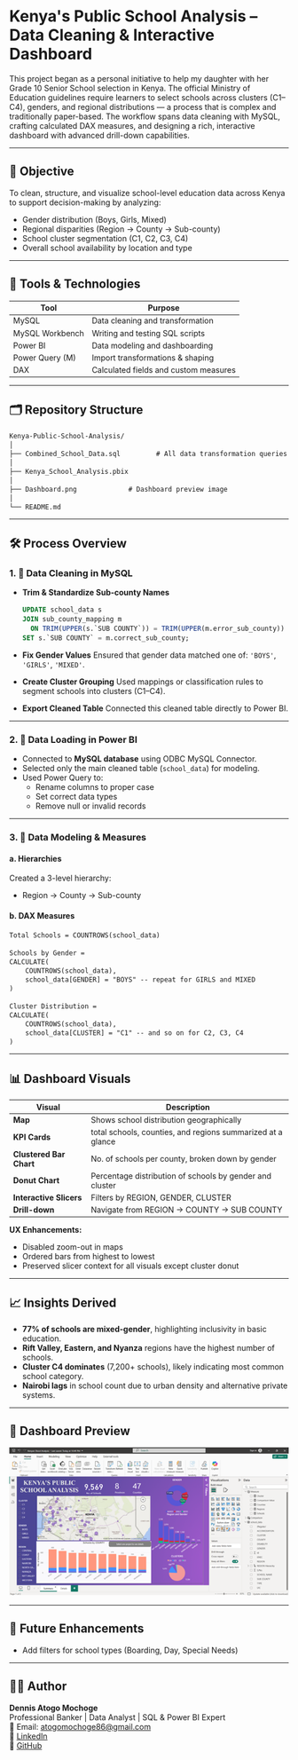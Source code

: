 
# Kenya's Public School Analysis – Data Cleaning & Interactive Dashboard

This project began as a personal initiative to help my daughter with her Grade 10 Senior School selection in Kenya. The official Ministry of Education guidelines require learners to select schools across clusters (C1–C4), genders, and regional distributions — a process that is complex and traditionally paper-based. The workflow spans data cleaning with MySQL, crafting calculated DAX measures, and designing a rich, interactive dashboard with advanced drill-down capabilities.

---

## 📌 Objective

To clean, structure, and visualize school-level education data across Kenya to support decision-making by analyzing:
- Gender distribution (Boys, Girls, Mixed)
- Regional disparities (Region → County → Sub-county)
- School cluster segmentation (C1, C2, C3, C4)
- Overall school availability by location and type

---

## 🧰 Tools & Technologies

| Tool         | Purpose                                |
|--------------|----------------------------------------|
| MySQL        | Data cleaning and transformation       |
| MySQL Workbench | Writing and testing SQL scripts     |
| Power BI     | Data modeling and dashboarding         |
| Power Query (M) | Import transformations & shaping    |
| DAX          | Calculated fields and custom measures  |

---

## 🗂️ Repository Structure

```
Kenya-Public-School-Analysis/
│
├── Combined_School_Data.sql         # All data transformation queries
│
├── Kenya_School_Analysis.pbix
│
├── Dashboard.png             # Dashboard preview image
│
└── README.md
```

---

## 🛠️ Process Overview

### 1. 🔄 Data Cleaning in MySQL

- **Trim & Standardize Sub-county Names**
  ```sql
  UPDATE school_data s
  JOIN sub_county_mapping m 
    ON TRIM(UPPER(s.`SUB COUNTY`)) = TRIM(UPPER(m.error_sub_county))
  SET s.`SUB COUNTY` = m.correct_sub_county;
  ```

- **Fix Gender Values**
  Ensured that gender data matched one of: `'BOYS'`, `'GIRLS'`, `'MIXED'`.

- **Create Cluster Grouping**
  Used mappings or classification rules to segment schools into clusters (C1–C4).

- **Export Cleaned Table**
  Connected this cleaned table directly to Power BI.

---

### 2. 🔗 Data Loading in Power BI

- Connected to **MySQL database** using ODBC MySQL Connector.
- Selected only the main cleaned table (`school_data`) for modeling.
- Used Power Query to:
  - Rename columns to proper case
  - Set correct data types
  - Remove null or invalid records

---

### 3. 🧮 Data Modeling & Measures

#### a. **Hierarchies**
Created a 3-level hierarchy:
- Region → County → Sub-county

#### b. **DAX Measures**
```dax
Total Schools = COUNTROWS(school_data)

Schools by Gender = 
CALCULATE(
    COUNTROWS(school_data),
    school_data[GENDER] = "BOYS" -- repeat for GIRLS and MIXED
)

Cluster Distribution = 
CALCULATE(
    COUNTROWS(school_data),
    school_data[CLUSTER] = "C1" -- and so on for C2, C3, C4
)
```

---

## 📊 Dashboard Visuals

| Visual                | Description                                                                 |
|------------------------|----------------------------------------------------------------------------|
| **Map**                | Shows school distribution geographically                                   |
| **KPI Cards**		 | total schools, counties, and regions summarized at a glance                |
| **Clustered Bar Chart**| No. of schools per county, broken down by gender                           |
| **Donut Chart**        | Percentage distribution of schools by gender and cluster                   |
| **Interactive Slicers**| Filters by REGION, GENDER, CLUSTER                                         |
| **Drill-down**         | Navigate from REGION → COUNTY → SUB COUNTY                                 |


**UX Enhancements:**
- Disabled zoom-out in maps
- Ordered bars from highest to lowest
- Preserved slicer context for all visuals except cluster donut

---

## 📈 Insights Derived

- **77% of schools are mixed-gender**, highlighting inclusivity in basic education.
- **Rift Valley, Eastern, and Nyanza** regions have the highest number of schools.
- **Cluster C4 dominates** (7,200+ schools), likely indicating most common school category.
- **Nairobi lags** in school count due to urban density and alternative private systems.

---

## 📸 Dashboard Preview

[![Dashboard Overview](https://github.com/DennisMochoge/Kenya-Public-School-Analysis-MySql/blob/main/Dashboard.png)](https://github.com/DennisMochoge/Kenya-Public-School-Analysis-MySql/blob/main/Dashboard.png)


---

## 🚀 Future Enhancements

- Add filters for school types (Boarding, Day, Special Needs)

---

## 👨‍💻 Author

**Dennis Atogo Mochoge**  
Professional Banker | Data Analyst | SQL & Power BI Expert  
📧 Email: atogomochoge86@gmail.com  
🔗 [LinkedIn](https://www.linkedin.com/in/dennismochoge)  
📂 [GitHub](https://github.com/DennisMochoge)
